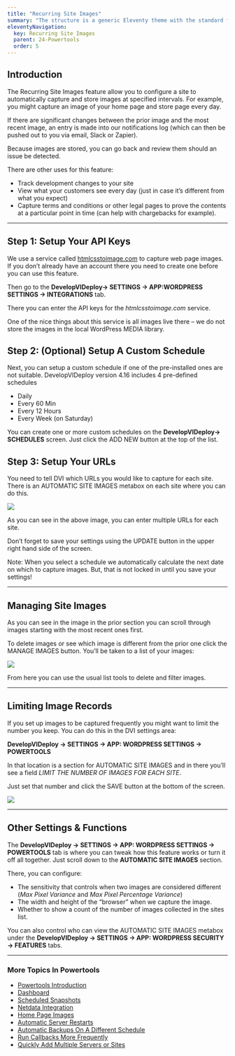 ```yaml
---
title: "Recurring Site Images"
summary: "The structure is a generic Eleventy theme with the standard folder and file names."
eleventyNavigation:
  key: Recurring Site Images
  parent: 24-Powertools
  order: 5
---
```

## Introduction

The Recurring Site Images feature allow you to configure a site to automatically capture and store images at specified intervals. For example, you might capture an image of your home page and store page every day.

If there are significant changes between the prior image and the most recent image, an entry is made into our notifications log (which can then be pushed out to you via email, Slack or Zapier).

Because images are stored, you can go back and review them should an issue be detected.

There are other uses for this feature:

*   Track development changes to your site
*   View what your customers see every day (just in case it’s different from what you expect)
*   Capture terms and conditions or other legal pages to prove the contents at a particular point in time (can help with chargebacks for example).

- - -

## Step 1: Setup Your API Keys

We use a service called [htmlcsstoimage.com](https://web.archive.org/web/20240529140908/https://htmlcsstoimage.com/) to capture web page images. If you don’t already have an account there you need to create one before you can use this feature.

Then go to the **DevelopVIDeploy→ SETTINGS → APP:WORDPRESS SETTINGS → INTEGRATIONS** tab.

There you can enter the API keys for the _htmlcsstoimage.com_ service.

One of the nice things about this service is all images live there – we do not store the images in the local WordPress MEDIA library.

## Step 2: (Optional) Setup A Custom Schedule

Next, you can setup a custom schedule if one of the pre-installed ones are not suitable. DevelopVIDeploy version 4.16 includes 4 pre-defined schedules

*   Daily
*   Every 60 Min
*   Every 12 Hours
*   Every Week (on Saturday)

You can create one or more custom schedules on the **DevelopVIDeploy→ SCHEDULES** screen. Just click the ADD NEW button at the top of the list.

## Step 3: Setup Your URLs

You need to tell DVI which URLs you would like to capture for each site. There is an AUTOMATIC SITE IMAGES metabox on each site where you can do this.

[![](https://web.archive.org/web/20240529140908im_/https://wpclouddeploy.com/wp-content/uploads/2022/04/wpcd-v4-262.png)](https://web.archive.org/web/20240529140908/https://wpclouddeploy.com/wp-content/uploads/2022/04/wpcd-v4-262.png)

As you can see in the above image, you can enter multiple URLs for each site.

Don’t forget to save your settings using the UPDATE button in the upper right hand side of the screen.

Note: When you select a schedule we automatically calculate the next date on which to capture images. But, that is not locked in until you save your settings!

- - -

## Managing Site Images

As you can see in the image in the prior section you can scroll through images starting with the most recent ones first.

To delete images or see which image is different from the prior one click the MANAGE IMAGES button. You’ll be taken to a list of your images:

[![](https://web.archive.org/web/20240529140908im_/https://wpclouddeploy.com/wp-content/uploads/2022/04/wpcd-powertools-automatic-site-images-04.png)](https://web.archive.org/web/20240529140908/https://wpclouddeploy.com/wp-content/uploads/2022/04/wpcd-powertools-automatic-site-images-04.png)

From here you can use the usual list tools to delete and filter images.

- - -

## Limiting Image Records

If you set up images to be captured frequently you might want to limit the number you keep. You can do this in the DVI settings area:

**DevelopVIDeploy → SETTINGS → APP: WORDPRESS SETTINGS → POWERTOOLS**

In that location is a section for AUTOMATIC SITE IMAGES and in there you’ll see a field _LIMIT THE NUMBER OF IMAGES FOR EACH SITE_.

Just set that number and click the SAVE button at the bottom of the screen.

[![](https://web.archive.org/web/20240529140908im_/https://wpclouddeploy.com/wp-content/uploads/2022/04/wpcd-powertools-automatic-site-images-03.png)](https://web.archive.org/web/20240529140908/https://wpclouddeploy.com/wp-content/uploads/2022/04/wpcd-powertools-automatic-site-images-03.png)

- - -

## Other Settings & Functions

The **DevelopVIDeploy → SETTINGS → APP: WORDPRESS SETTINGS → POWERTOOLS** tab is where you can tweak how this feature works or turn it off all together. Just scroll down to the **AUTOMATIC SITE IMAGES** section.

There, you can configure:

*   The sensitivity that controls when two images are considered different (_Max Pixel Variance_ and _Max Pixel Percentage Variance_)
*   The width and height of the “browser” when we capture the image.
*   Whether to show a count of the number of images collected in the sites list.

You can also control who can view the AUTOMATIC SITE IMAGES metabox under the **DevelopVIDeploy → SETTINGS → APP: WORDPRESS SECURITY → FEATURES** tabs.

- - -

### More Topics In Powertools

*   [Powertools Introduction](https://web.archive.org/web/20240529140908/https://wpclouddeploy.com/documentation/powertools/powertools-introduction/)
*   [Dashboard](https://web.archive.org/web/20240529140908/https://wpclouddeploy.com/documentation/powertools/dashboard/)
*   [Scheduled Snapshots](https://web.archive.org/web/20240529140908/https://wpclouddeploy.com/documentation/powertools/scheduled-snapshots/)
*   [Netdata Integration](https://web.archive.org/web/20240529140908/https://wpclouddeploy.com/documentation/powertools/netdata-integration/)
*   [Home Page Images](https://web.archive.org/web/20240529140908/https://wpclouddeploy.com/documentation/powertools/home-page-images/)
*   [Automatic Server Restarts](https://web.archive.org/web/20240529140908/https://wpclouddeploy.com/documentation/powertools/automatic-server-restarts/)
*   [Automatic Backups On A Different Schedule](https://web.archive.org/web/20240529140908/https://wpclouddeploy.com/documentation/powertools/automatic-backups-on-a-different-schedule/)
*   [Run Callbacks More Frequently](https://web.archive.org/web/20240529140908/https://wpclouddeploy.com/documentation/powertools/run-callbacks-more-frequently/)
*   [Quickly Add Multiple Servers or Sites](https://web.archive.org/web/20240529140908/https://wpclouddeploy.com/documentation/powertools/quickly-add-multiple-servers-or-sites/)
